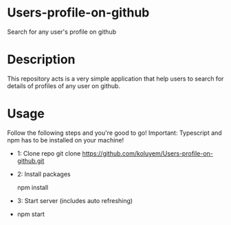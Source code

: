 # Users-profile-on-github
Search for any user's profile on github

# Description

This repository acts is a very simple application that help users to search for details of profiles of
any user on github.

# Usage

Follow the following steps and you're good to go! Important: Typescript and npm has to be installed on your machine!

- 1: Clone repo
   git clone https://github.com/koluyem/Users-profile-on-github.git



- 2: Install packages

  npm install


- 3: Start server (includes auto refreshing)

- npm start